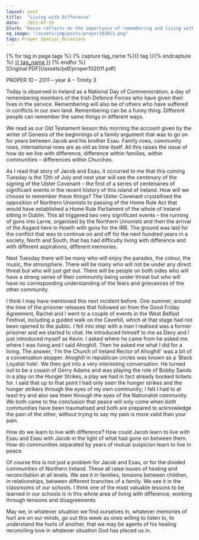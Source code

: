 ```yaml
---
layout: post
title:  "Living with Difference"
date:   2011-07-10
blurb: "Kevin reflects on the importance of remembering and living with differences, drawing parallels between the biblical story of Jacob and Esau and the historical and contemporary conflicts in Ireland. He emphasizes the need for mutual understanding and reconciliation, recognizing the trauma and pain of all communities involved. The sermon calls for empathy and the role of individuals as agents of healing and reconciliation in their own contexts."
og_image: "/assets/img/posts/proper102011.png"
tags: Proper Special_Occasions
---    
```

<div class="tag-pills">
  {% for tag in page.tags %}
    {% capture tag_name %}{{ tag }}{% endcapture %}
    <a href="{{ site.baseurl }}/tag/{{ tag_name | slugify }}" class="tag-pill">{{ tag_name }}</a>
  {% endfor %}
</div>
[Original PDF](/assets/pdf/proper102011.pdf)

PROPER 10 – 2011 – year A – Trinity 3

Today is observed in Ireland as a National Day of Commemoration, a day of remembering members of the Irish Defence Forces who have given their lives in the service. Remembering will also be of others who have suffered in conflicts in our own land. Remembering can be a funny thing. Different people can remember the same things in different ways.

We read as our Old Testament lesson this morning the account given by the writer of Genesis of the beginnings of a family argument that was to go on for years between Jacob and his brother Esau. Family rows, community rows, international rows are as old as time itself. All this raises the issue of how do we live with difference, difference within families, within communities – differences within Churches.

As I read that story of Jacob and Esau, it occurred to me that this coming Tuesday is the 12th of July and next year will see the centenary of the signing of the Ulster Covenant – the first of a series of centenaries of significant events in the recent history of this island of Ireland. How will we choose to remember these things? The Ulster Covenant crystallised the opposition of Northern Unionists to passing of the Home Rule Act that would have established a Home Rule Parliament of the whole of Ireland sitting in Dublin. This all triggered two very significant events – the running of guns into Larne, organised by the Northern Unionists and then the arrival of the Asgard here in Howth with guns for the IRB. The ground was laid for the conflict that was to continue on and off for the next hundred years in a society, North and South, that has had difficulty living with difference and with different aspirations, different memories.

Next Tuesday there will be many who will enjoy the parades, the colour, the music, the atmosphere. There will be many who will not be under any direct threat but who will just get out. There will be people on both sides who will have a strong sense of their community being under threat but who will have no corresponding understanding of the fears and grievances of the other community.

I think I may have mentioned this next incident before. One summer, around the time of the prisoner releases that followed on from the Good Friday Agreement, Rachel and I went to a couple of events in the West Belfast Festival, including a guided walk on the Cavehill, which at that stage had not been opened to the public. I fell into step with a man I realised was a former prisoner and we started to chat. He introduced himself to me as Davy and I just introduced myself as Kevin. I asked where he came from he asked me where I was living and I said Ahoghill. Then he asked me what I did for a living. The answer, 'I’m the Church of Ireland Rector of Ahoghill' was a bit of a conversation stopper. Ahoghill in republican circles was known as a 'Black Loyalist hole'. We then got into a very interesting conversation. He turned out to be a cousin of Gerry Adams and was playing the role of Bobby Sands in a play on the Hunger Strikes, a play we had in fact already booked tickets for. I said that up to that point I had only seen the hunger strikes and the hunger strikers through the eyes of my own community; I felt I had to at least try and also see them through the eyes of the Nationalist community. We both came to the conclusion that peace will only come when both communities have been traumatised and both are prepared to acknowledge the pain of the other, without trying to say my pain is more valid than your pain.

How do we learn to live with difference? How could Jacob learn to live with Esau and Esau with Jacob in the light of what had gone on between them. How do communities separated by years of mutual suspicion learn to live in peace.

Of course this is not just a problem for Jacob and Esau, or for the divided communities of Northern Ireland. These all raise issues of healing and reconciliation at all levels. We see it in families, tensions between children, in relationships, between different branches of a family. We see it in the classrooms of our schools. I think one of the most valuable lessons to be learned in our schools is in this whole area of living with difference, working through tensions and disagreements

May we, in whatever situation we find ourselves in, whatever memories of hurt are on our minds, go out this week as ones willing to listen to, to understand the hurts of another, that we may be agents of his healing reconciling love in whatever situation God has placed us in.
